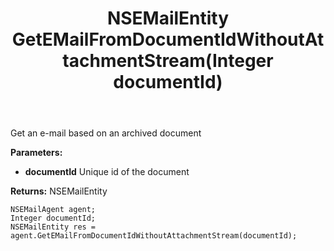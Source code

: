 ﻿---
uid: crmscript_ref_NSEMailAgent_GetEMailFromDocumentIdWithoutAttachmentStream
title: NSEMailEntity GetEMailFromDocumentIdWithoutAttachmentStream(Integer documentId)
intellisense: NSEMailAgent.GetEMailFromDocumentIdWithoutAttachmentStream
keywords: NSEMailAgent, GetEMailFromDocumentIdWithoutAttachmentStream
so.topic: reference
---

Get an e-mail based on an archived document

**Parameters:**
 - **documentId** Unique id of the document

**Returns:** NSEMailEntity

```crmscript
NSEMailAgent agent;
Integer documentId;
NSEMailEntity res = agent.GetEMailFromDocumentIdWithoutAttachmentStream(documentId);
```

